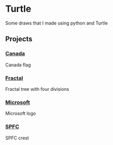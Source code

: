 # Turtle
Some draws that I made using python and Turtle

## Projects

### [Canada](https://github.com/Cleporto/Python/blob/master/Projetos/Turtle/Canada.py)
Canada flag

### [Fractal](ttps://github.com/ApenasM/Python/blob/master/Turtle/Fractal.py)
Fractal tree with four divisions

### [Microsoft](https://github.com/Cleporto/Python/blob/master/Projetos/Turtle/Microsoft.py)
Microsoft logo

### [SPFC](https://github.com/Cleporto/Python/blob/master/Projetos/Turtle/SPFC.py)
SPFC crest
